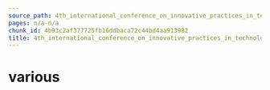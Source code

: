 ```yaml
---
source_path: 4th_international_conference_on_innovative_practices_in_technology_and_managemen.md
pages: n/a-n/a
chunk_id: 4b93c2af377725fb16ddbaca72c44bd4aa913982
title: 4th_international_conference_on_innovative_practices_in_technology_and_managemen
---
```

# various
